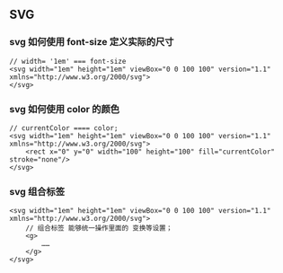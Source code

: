## SVG

### svg 如何使用 font-size 定义实际的尺寸
```
// width= '1em' === font-size
<svg width="1em" height="1em" viewBox="0 0 100 100" version="1.1" xmlns="http://www.w3.org/2000/svg">
</svg>

```

### svg 如何使用 color 的颜色
```
// currentColor ==== color;
<svg width="1em" height="1em" viewBox="0 0 100 100" version="1.1" xmlns="http://www.w3.org/2000/svg">
	<rect x="0" y="0" width="100" height="100" fill="currentColor" stroke="none"/>
</svg>

```

### svg 组合标签
```
<svg width="1em" height="1em" viewBox="0 0 100 100" version="1.1" xmlns="http://www.w3.org/2000/svg">
	// 组合标签 能够统一操作里面的 变换等设置；
	<g>
		……
	</g>
</svg>


```
